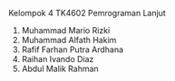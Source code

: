 Kelompok 4 TK4602 Pemrograman Lanjut
1. Muhammad Mario Rizki
2. Muhammad Alfath Hakim
3. Rafif Farhan Putra Ardhana
4. Raihan Ivando Diaz
5. Abdul Malik Rahman
